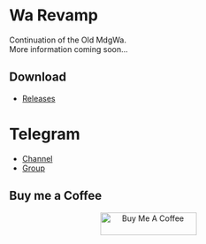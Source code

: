 # Wa Revamp
Continuation of the Old MdgWa.\
More information coming soon...

## Download
- [Releases](https://github.com/ItsMadruga/WaRevamp/releases)

# Telegram

- [Channel](https://t.me/warevampmodule)
- [Group](https://t.me/warevampgroup)
## Buy me a Coffee

<div align="center">
 <a href="https://buymeacoffee.com/kaioreis" target="_blank"><img src="https://cdn.buymeacoffee.com/buttons/default-yellow.png" alt="Buy Me A Coffee" height="41" width="174"></a>
</div>
